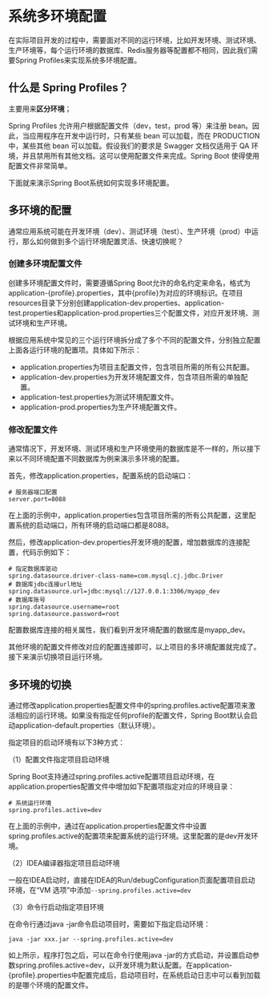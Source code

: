 # 系统多环境配置

在实际项目开发的过程中，需要面对不同的运行环境，比如开发环境、测试环境、生产环境等，每个运行环境的数据库、Redis服务器等配置都不相同，因此我们需要Spring Profiles来实现系统多环境配置。

## 什么是 Spring Profiles？

主要用来**区分环境**；

Spring Profiles 允许用户根据配置文件（dev，test，prod 等）来注册 bean。因此，当应用程序在开发中运行时，只有某些 bean 可以加载，而在 PRODUCTION中，某些其他 bean 可以加载。假设我们的要求是 Swagger 文档仅适用于 QA 环境，并且禁用所有其他文档。这可以使用配置文件来完成。Spring Boot 使得使用配置文件非常简单。

下面就来演示Spring Boot系统如何实现多环境配置。

## 多环境的配置

通常应用系统可能在开发环境（dev）、测试环境（test）、生产环境（prod）中运行，那么如何做到多个运行环境配置灵活、快速切换呢？

###  创建多环境配置文件

创建多环境配置文件时，需要遵循Spring Boot允许的命名约定来命名，格式为application-{profile}.properties，其中{profile}为对应的环境标识。在项目resources目录下分别创建application-dev.properties、application-test.properties和application-prod.properties三个配置文件，对应开发环境、测试环境和生产环境。

根据应用系统中常见的三个运行环境拆分成了多个不同的配置文件，分别独立配置上面各运行环境的配置项。具体如下所示：

-   application.properties为项目主配置文件，包含项目所需的所有公共配置。
-   application-dev.properties为开发环境配置文件，包含项目所需的单独配置。
-   application-test.properties为测试环境配置文件。
-   application-prod.properties为生产环境配置文件。

### 修改配置文件

通常情况下，开发环境、测试环境和生产环境使用的数据库是不一样的，所以接下来以不同环境配置不同数据库为例来演示多环境的配置。

首先，修改application.properties，配置系统的启动端口：

```
# 服务器端口配置
server.port=8088
```

在上面的示例中，application.properties包含项目所需的所有公共配置，这里配置系统的启动端口，所有环境的启动端口都是8088。

然后，修改application-dev.properties开发环境的配置，增加数据库的连接配置，代码示例如下：

```
# 指定数据库驱动
spring.datasource.driver-class-name=com.mysql.cj.jdbc.Driver
# 数据库jdbc连接url地址
spring.datasource.url=jdbc:mysql://127.0.0.1:3306/myapp_dev
# 数据库账号
spring.datasource.username=root
spring.datasource.password=root
```

配置数据库连接的相关属性，我们看到开发环境配置的数据库是myapp_dev。

其他环境的配置文件修改对应的配置连接即可，以上项目的多环境配置就完成了。接下来演示切换项目运行环境。

## 多环境的切换

通过修改application.properties配置文件中的spring.profiles.active配置项来激活相应的运行环境。如果没有指定任何profile的配置文件，Spring Boot默认会启动application-default.properties（默认环境）。

指定项目的启动环境有以下3种方式：

（1）配置文件指定项目启动环境

Spring Boot支持通过spring.profiles.active配置项目启动环境，在application.properties配置文件中增加如下配置项指定对应的环境目录：

```
# 系统运行环境
spring.profiles.active=dev
```

在上面的示例中，通过在application.properties配置文件中设置spring.profiles.active的配置项来配置系统的运行环境。这里配置的是dev开发环境。

（2）IDEA编译器指定项目启动环境

一般在IDEA启动时，直接在IDEA的Run/debugConfiguration页面配置项目启动环境，在“VM 选项”中添加`--spring.profiles.active=dev`

（3）命令行启动指定项目环境

在命令行通过java -jar命令启动项目时，需要如下指定启动环境：

```
java -jar xxx.jar --spring.profiles.active=dev
```

如上所示，程序打包之后，可以在命令行使用java -jar的方式启动，并设置启动参数spring.profiles.active=dev，以开发环境为默认配置。在application-{profile}.properties中配置完成后，启动项目时，在系统启动日志中可以看到加载的是哪个环境的配置文件。